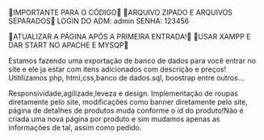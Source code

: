 🚨IMPORTANTE PARA O CÓDIGO🚨
🚨ARQUIVO ZIPADO E ARQUIVOS SEPARADOS🚨
LOGIN DO ADM: admin
SENHA: 123456

🚨ATUALIZAR A PÁGINA APÓS A PRIMEIRA ENTRADA!🚨
🚨USAR XAMPP E DAR START NO APACHE E MYSQP🚨

Estamos fazendo uma exportação de banco de dados para você entrar no site e ele ja estar com itens adicionados com descrição e preços!
Utitilizamos php, html,css,banco de dados.sql, boostrap entre outros...

Responsividade,agilizade,leveza e design.
Implementação de roupas diretamente pelo site, modificações como banner diretamente pelo site, página de detalhes de produtos muda conforme o id do produto!Não é criada uma nova página por produto e sim mudamos apenas as informações de tal, assim como pedido.
